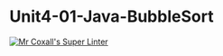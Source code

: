 # Unit4-01-Java-BubbleSort
[![Mr Coxall's Super Linter](https://github.com/ICS4U-Programming-AlexanderM/Unit4-01-Java-BubbleSort/workflows/Mr%20Coxall's%20Super%20Linter/badge.svg)](https://github.com/ICS4U-Programming-AlexanderM/Unit4-01-Java-BubbleSort/actions/)
